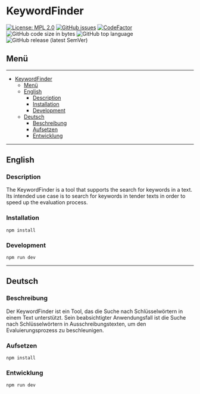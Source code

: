 # KeywordFinder

[![License: MPL 2.0](https://img.shields.io/badge/License-MPL%202.0-brightgreen.svg)](https://opensource.org/licenses/MPL-2.0)
[![GitHub issues](https://img.shields.io/github/issues/JosunLP/KeywordFinder)](https://github.com/JosunLP/KeywordFinder/issues)
[![CodeFactor](https://www.codefactor.io/repository/github/josunlp/KeywordFinder/badge)](https://www.codefactor.io/repository/github/josunlp/KeywordFinder)
![GitHub code size in bytes](https://img.shields.io/github/languages/code-size/josunlp/KeywordFinder)
![GitHub top language](https://img.shields.io/github/languages/top/josunlp/KeywordFinder)
![GitHub release (latest SemVer)](https://img.shields.io/github/v/release/josunlp/KeywordFinder)

## Menü

---

- [KeywordFinder](#keywordfinder)
  - [Menü](#menü)
  - [English](#english)
    - [Description](#description)
    - [Installation](#installation)
    - [Development](#development)
  - [Deutsch](#deutsch)
    - [Beschreibung](#beschreibung)
    - [Aufsetzen](#aufsetzen)
    - [Entwicklung](#entwicklung)

---

## English

### Description

The KeywordFinder is a tool that supports the search for keywords in a text. Its intended use case is to search for keywords in tender texts in order to speed up the evaluation process.

### Installation

    npm install

### Development

    npm run dev

---

## Deutsch

### Beschreibung

Der KeywordFinder ist ein Tool, das die Suche nach Schlüsselwörtern in einem Text unterstützt. Sein beabsichtigter Anwendungsfall ist die Suche nach Schlüsselwörtern in Ausschreibungstexten, um den Evaluierungsprozess zu beschleunigen.

### Aufsetzen

    npm install

### Entwicklung

    npm run dev
